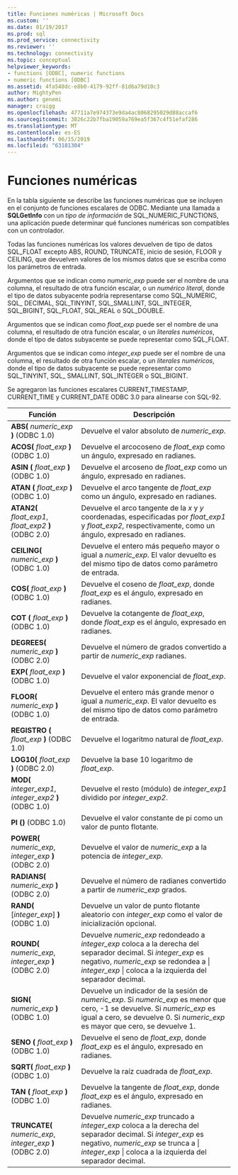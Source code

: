 ```yaml
---
title: Funciones numéricas | Microsoft Docs
ms.custom: ''
ms.date: 01/19/2017
ms.prod: sql
ms.prod_service: connectivity
ms.reviewer: ''
ms.technology: connectivity
ms.topic: conceptual
helpviewer_keywords:
- functions [ODBC], numeric functions
- numeric functions [ODBC]
ms.assetid: 4fa548dc-e8b0-4179-92ff-81d6a79d10c3
author: MightyPen
ms.author: genemi
manager: craigg
ms.openlocfilehash: 47711a7e974373e9da4ac8068295029d88accaf6
ms.sourcegitcommit: 3026c22b7fba19059a769ea5f367c4f51efaf286
ms.translationtype: MT
ms.contentlocale: es-ES
ms.lasthandoff: 06/15/2019
ms.locfileid: "63181304"
---
```

# <a name="numeric-functions"></a>Funciones numéricas
En la tabla siguiente se describe las funciones numéricas que se incluyen en el conjunto de funciones escalares de ODBC. Mediante una llamada a **SQLGetInfo** con un *tipo de información* de SQL_NUMERIC_FUNCTIONS, una aplicación puede determinar qué funciones numéricas son compatibles con un controlador.  
  
 Todas las funciones numéricas los valores devuelven de tipo de datos SQL_FLOAT excepto ABS, ROUND, TRUNCATE, inicio de sesión, FLOOR y CEILING, que devuelven valores de los mismos datos que se escriba como los parámetros de entrada.  
  
 Argumentos que se indican como *numeric_exp* puede ser el nombre de una columna, el resultado de otra función escalar, o un *numérico litera*l, donde el tipo de datos subyacente podría representarse como SQL_NUMERIC, SQL_ DECIMAL, SQL_TINYINT, SQL_SMALLINT, SQL_INTEGER, SQL_BIGINT, SQL_FLOAT, SQL_REAL o SQL_DOUBLE.  
  
 Argumentos que se indican como *float_exp* puede ser el nombre de una columna, el resultado de otra función escalar, o un *literales numéricos*, donde el tipo de datos subyacente se puede representar como SQL_FLOAT.  
  
 Argumentos que se indican como *integer_exp* puede ser el nombre de una columna, el resultado de otra función escalar, o un *literales numéricos*, donde el tipo de datos subyacente se puede representar como SQL_TINYINT, SQL_ SMALLINT, SQL_INTEGER o SQL_BIGINT.  
  
 Se agregaron las funciones escalares CURRENT_TIMESTAMP, CURRENT_TIME y CURRENT_DATE ODBC 3.0 para alinearse con SQL-92.  
  
|Función|Descripción|  
|--------------|-----------------|  
|**ABS(** _numeric_exp_ **)**  (ODBC 1.0)|Devuelve el valor absoluto de *numeric_exp*.|  
|**ACOS(** _float_exp_ **)**  (ODBC 1.0)|Devuelve el arcocoseno de *float_exp* como un ángulo, expresado en radianes.|  
|**ASIN (** _float_exp_ **)** (ODBC 1.0)|Devuelve el arcoseno de *float_exp* como un ángulo, expresado en radianes.|  
|**ATAN (** _float_exp_ **)** (ODBC 1.0)|Devuelve el arco tangente de *float_exp* como un ángulo, expresado en radianes.|  
|**ATAN2(** _float_exp1_, _float_exp2_ **)**  (ODBC 2.0)|Devuelve el arco tangente de la *x* y *y* coordenadas, especificadas por *float_exp1* y *float_exp2*, respectivamente, como un ángulo, expresado en radianes.|  
|**CEILING(** _numeric_exp_ **)**  (ODBC 1.0)|Devuelve el entero más pequeño mayor o igual a *numeric_exp*. El valor devuelto es del mismo tipo de datos como parámetro de entrada.|  
|**COS(** _float_exp_ **)**  (ODBC 1.0)|Devuelve el coseno de *float_exp*, donde *float_exp* es el ángulo, expresado en radianes.|  
|**COT (** _float_exp_ **)** (ODBC 1.0)|Devuelve la cotangente de *float_exp*, donde *float_exp* es el ángulo, expresado en radianes.|  
|**DEGREES(** _numeric_exp_ **)**  (ODBC 2.0)|Devuelve el número de grados convertido a partir de *numeric_exp* radianes.|  
|**EXP(** _float_exp_ **)**  (ODBC 1.0)|Devuelve el valor exponencial de *float_exp*.|  
|**FLOOR(** _numeric_exp_ **)**  (ODBC 1.0)|Devuelve el entero más grande menor o igual a *numeric_exp*. El valor devuelto es del mismo tipo de datos como parámetro de entrada.|  
|**REGISTRO (** _float_exp_ **)** (ODBC 1.0)|Devuelve el logaritmo natural de *float_exp*.|  
|**LOG10(** _float_exp_ **)**  (ODBC 2.0)|Devuelve la base 10 logaritmo de *float_exp*.|  
|**MOD(** _integer_exp1_, _integer_exp2_ **)**  (ODBC 1.0)|Devuelve el resto (módulo) de *integer_exp1* dividido por *integer_exp2*.|  
|**PI ()** (ODBC 1.0)|Devuelve el valor constante de pi como un valor de punto flotante.|  
|**POWER(** _numeric_exp_, _integer_exp_ **)**  (ODBC 2.0)|Devuelve el valor de *numeric_exp* a la potencia de *integer_exp*.|  
|**RADIANS(** _numeric_exp_ **)**  (ODBC 2.0)|Devuelve el número de radianes convertido a partir de *numeric_exp* grados.|  
|**RAND(** [*integer_exp*] **)**  (ODBC 1.0)|Devuelve un valor de punto flotante aleatorio con *integer_exp* como el valor de inicialización opcional.|  
|**ROUND(** _numeric_exp_, _integer_exp_ **)**  (ODBC 2.0)|Devuelve *numeric_exp* redondeado a *integer_exp* coloca a la derecha del separador decimal. Si *integer_exp* es negativo, *numeric_exp* se redondea a &#124; *integer_exp* &#124; coloca a la izquierda del separador decimal.|  
|**SIGN(** _numeric_exp_ **)**  (ODBC 1.0)|Devuelve un indicador de la sesión de *numeric_exp*. Si *numeric_exp* es menor que cero, -1 se devuelve. Si *numeric_exp* es igual a cero, se devuelve 0. Si *numeric_exp* es mayor que cero, se devuelve 1.|  
|**SENO (** _float_exp_ **)** (ODBC 1.0)|Devuelve el seno de *float_exp*, donde *float_exp* es el ángulo, expresado en radianes.|  
|**SQRT(** _float_exp_ **)**  (ODBC 1.0)|Devuelve la raíz cuadrada de *float_exp*.|  
|**TAN (** _float_exp_ **)** (ODBC 1.0)|Devuelve la tangente de *float_exp*, donde *float_exp* es el ángulo, expresado en radianes.|  
|**TRUNCATE(** _numeric_exp_, _integer_exp_ **)**  (ODBC 2.0)|Devuelve *numeric_exp* truncado a *integer_exp* coloca a la derecha del separador decimal. Si *integer_exp* es negativo, *numeric_exp* se trunca a &#124; *integer_exp* &#124; coloca a la izquierda del separador decimal.|
